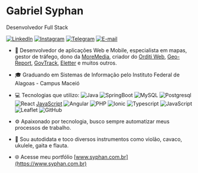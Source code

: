# Gabriel Syphan

Desenvolvedor Full Stack

[![LinkedIn](https://img.shields.io/badge/-gabrielsyphan-blue?style=flat&logo=LinkedIn&logoColor=white&link=https://www.linkedin.com/in/gabrielsyphan/)](https://www.linkedin.com/in/gabrielsyphan/ "LinkedIn") [![Instagram](https://img.shields.io/badge/-gabrielsyphan-purple?style=flat&logo=instagram&logoColor=white&link=https://instagram.com/gabrielsyphan/)](https://instagram.com/gabrielsyphan "Instagram") [![Telegram](https://img.shields.io/badge/-@gabrielsyphan-0088CC?style=flat&logo=Telegram&logoColor=white&link=https://t.me/gabrielsyphan/)](https://t.me/gabrielsyphan "Telegram") [![E-mail](https://img.shields.io/badge/-gabriel@syphan.com.br-c14438?style=flat&logo=Gmail&logoColor=white&link=mailto:gabriel@syphan.com.br)](mailto:gabriel@syphan.com.br "E-mail")

- 🧠 Desenvolvedor de aplicações Web e Mobile, especialista em mapas, gestor de tráfego, dono da [MoreMedia](https://www.moremedia.com.br/), criador do [Orditi Web](https://www.maceio.orditi.com/), [Geo-Report](https://www.syphan.com.br/georeport), [GovTrack](https://www.syphan.com.br/georeport), [Eletter](https://www.syphan.com.br/eletter) e muitos outros.

- 🎓 Graduando em Sistemas de Informação pelo Instituto Federal de Alagoas - Campus Maceió

- 💻 Tecnologias que utilizo: ![Java](https://img.shields.io/badge/-java-red?style=flat&logo=java) ![SpringBoot](https://img.shields.io/badge/-SpringBoot-fff?style=flat&logo=Springboot) ![MySQL](https://img.shields.io/badge/-MySQL-black?style=flat&logo=MySQL&logoColor=white) ![Postgresql](https://img.shields.io/badge/-Postgresql-fff?style=flat&logo=postgresql) ![React](https://img.shields.io/badge/-React-blue?style=flat&logo=react&logoColor=fff) [JavaScript](https://img.shields.io/badge/-JavaScript-yellow?style=flat&logo=JavaScript) ![Angular](https://img.shields.io/badge/-Angular-eb4634?style=flat&logo=angular&logoColor=fff) ![PHP](https://img.shields.io/badge/-PHP-563D7C?style=flat&logo=PHP) ![Ionic](https://img.shields.io/badge/-Ionic-white?style=flat&logo=Ionic) ![Typescript](https://img.shields.io/badge/-Typescript-red?style=flat&logo=typescript) ![JavaScript](https://img.shields.io/badge/-JavaScript-yellow?style=flat&logo=JavaScript) ![Leaflet](https://img.shields.io/badge/-Leaflet-green?style=flat&logo=leaflet) ![GitHub](https://img.shields.io/badge/-GitHub-181717?style=flat&logo=GitHub)

- ⚙️ Apaixonado por tecnologia, busco sempre automatizar meus processos de trabalho.

- 🎸 Sou autodidata e toco diversos instrumentos como violão, cavaco, ukulele, gaita e flauta.

- 🌐 Acesse meu portfólio [www.syphan.com.br](https://www.syphan.com.br)
